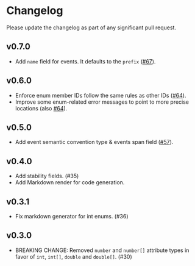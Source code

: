 # Changelog

Please update the changelog as part of any significant pull request.

## v0.7.0

- Add `name` field for events. It defaults to the `prefix`
  ([#67](https://github.com/open-telemetry/build-tools/pull/67)).

## v0.6.0

- Enforce enum member IDs follow the same rules as other IDs
  ([#64](https://github.com/open-telemetry/build-tools/pull/64)).
- Improve some enum-related error messages to point to more precise
  locations
  (also [#64](https://github.com/open-telemetry/build-tools/pull/64)).

## v0.5.0

- Add event semantic convention type & events span field
  ([#57](https://github.com/open-telemetry/build-tools/pull/57)).

## v0.4.0

- Add stability fields. (#35)
- Add Markdown render for code generation.

## v0.3.1

- Fix markdown generator for int enums. (#36)

## v0.3.0

- BREAKING CHANGE: Removed `number` and `number[]` attribute types in favor of `int`, `int[]`, `double` and `double[]`. (#30)
